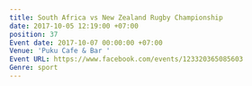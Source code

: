 ```yaml
---
title: South Africa vs New Zealand Rugby Championship
date: 2017-10-05 12:19:00 +07:00
position: 37
Event date: 2017-10-07 00:00:00 +07:00
Venue: 'Puku Cafe & Bar '
Event URL: https://www.facebook.com/events/123320365085603
Genre: sport
---
```


